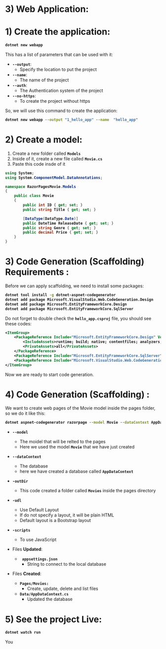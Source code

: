 # 3) Web Application:



# 1) Create the application:

<b>

```bash
dotnet new webapp
```
</b>

This has a list of parameters that can be used with it:


- **`--output`**:
	- Specify the location to put the project
- **`--name`**:
	- The name of the project
- **`--auth`**:
	- The Authentication system of the project
- **`--no-https`**:
	- To create the project without https

So, we will use this command to create the application:



<b>

```bash
dotnet new webapp --output "1_hello_app" --name  "hello_app"
```
</b>





# 2) Create a model:

1. Create a new folder called **`Models`**
2. Inside of it, create a new file called **`Movie.cs`**
3. Paste this code insde of it

<b>

```csharp
using System;
using System.ComponentModel.DataAnnotations;

namespace RazorPagesMovie.Models
{
    public class Movie
    {
        public int ID { get; set; }
        public string Title { get; set; }

        [DataType(DataType.Date)]
        public DateTime ReleaseDate { get; set; }
        public string Genre { get; set; }
        public decimal Price { get; set; }
    }
}
```
</b>









# 3) Code Generation (Scaffolding) Requirements :
Before we can apply scaffolding, we need to install some packages:

<b>

```bash
dotnet tool install -g dotnet-aspnet-codegenerator
dotnet add package Microsoft.VisualStudio.Web.CodeGeneration.Design
dotnet add package Microsoft.EntityFrameworkCore.Design
dotnet add package Microsoft.EntityFrameworkCore.SqlServer
```
</b>



Do not forget to double check the **`hello_app.csproj`** file,
you should see these codes:

<b>

```xml
<ItemGroup>
	<PackageReference Include="Microsoft.EntityFrameworkCore.Design" Version="5.0.5">
		<IncludeAssets>runtime; build; native; contentfiles; analyzers; buildtransitive</IncludeAssets>
		<PrivateAssets>all</PrivateAssets>
	</PackageReference>
	<PackageReference Include="Microsoft.EntityFrameworkCore.SqlServer" Version="5.0.5" />
	<PackageReference Include="Microsoft.VisualStudio.Web.CodeGeneration.Design" Version="5.0.2" />
</ItemGroup>
```
</b>

Now we are ready to start code generation.







# 4) Code Generation (Scaffolding) :

We want to create web pages of the Movie model inside the 
pages folder, so we do it like this:

<b>

```bash
dotnet aspnet-codegenerator razorpage --model Movie --dataContext AppDataContext -outDir Pages/Movies -udl -scripts
```
</b>


- **`--model`**
	- The moidel that will be relted to the pages
	- Here we used the model **`Movie`** that we have just created
- **`--dataContext`**
	- The database
	- here we have created a database called **`AppDataContext`**
- **`-outDir`**
	- This code created a folder called **`Movies`** inside the pages directory
- **`-udl`**
	- Use Default Layout
	- If do not specify a layout, it will be plain HTML
	- Default layout is a Bootstrap layout
- **`-scripts`**
	- To use JavaScript



- Files **Updated**:
	- **` appsettings.json`**
		- String to connect to the local database
- Files **Created**:
	- **`Pages/Movies:`**
		- Create, update, delete and list files
	- **`Data/AppDataContext.cs`**
		- Updated the database


# 5) See the project Live:


<b>
	

```bash
dotnet watch run
```
</b>


You

